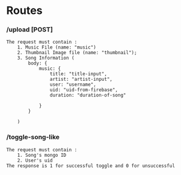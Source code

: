 # Routes

### /upload [POST]

    The request must contain :
        1. Music File (name: "music")
        2. Thumbnail Image file (name: "thumbnail");
        3. Song Information (
            body: {
                music: {
                    title: "title-input",
                    artist: "artist-input",
                    user: "username",
                    uid: "uid-from-firebase",
                    duration: "duration-of-song"

                }
            }

        )

### /toggle-song-like
    The request must contain :
        1. Song's mongo ID
        2. User's uid
    The response is 1 for successful toggle and 0 for unsuccessful
